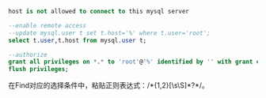 ```sql
host is not allowed to connect to this mysql server

--enable remote access
--update mysql.user t set t.host='%' where t.user='root'; 
select t.user,t.host from mysql.user t;

--authorize
grant all privileges on *.* to 'root'@'%' identified by '' with grant option;
flush privileges;
```



在Find对应的选择条件中，粘贴正则表达式：/\*{1,2}[\s\S]*?\*/。


